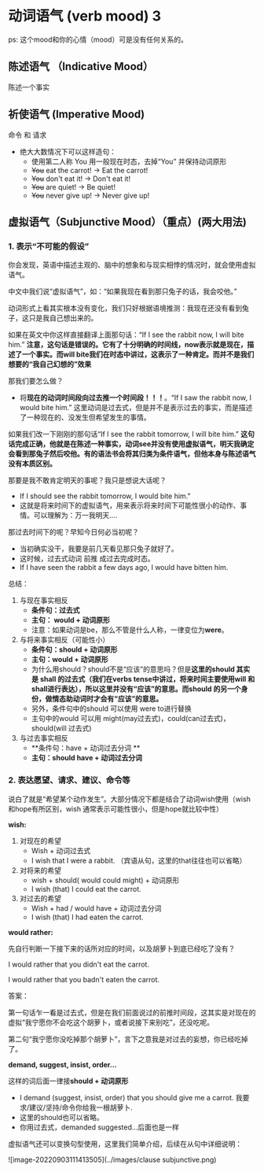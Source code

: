 # 动词语气 (verb mood) 3 

ps: 这个mood和你的心情（mood）可是没有任何关系的。

## 陈述语气 （Indicative Mood）

陈述一个事实

## 祈使语气 (Imperative Mood)

命令 和 请求

+ 绝大大数情况下可以这样造句：
    + 使用第二人称 You 用一般现在时态，去掉“You” 并保持动词原形
    + ~~You~~ eat the carrot!  ->  Eat the carrot!
    + ~~You~~ don't eat it!  -> Don't eat it!
    + ~~You~~ are quiet!  ->  Be quiet!
    + ~~You~~ never give up!   ->  Never give up!

## 虚拟语气（Subjunctive Mood）（重点）(两大用法)

### 1. 表示“不可能的假设”

你会发现，英语中描述主观的、脑中的想象和与现实相悖的情况时，就会使用虚拟语气。

中文中我们说“虚拟语气”，如：“如果我现在看到那只兔子的话，我会咬他。”

动词形式上看其实根本没有变化，我们只好根据语境推测：我现在还没有看到兔子，这只是我自己想出来的。

如果在英文中你这样直接翻译上面那句话：“If I see the rabbit now, I will bite him.” **注意，这句话是错误的。它有了十分明确的时间线，now表示就是现在，描述了一个事实。而will bite我们在时态中讲过，这表示了一种肯定。而并不是我们想要的“我自己幻想的”效果**

那我们要怎么做？

+ 将**现在的动词时间段向过去推一个时间段！！！**。“If I saw the rabbit now, I would bite him.” 这里动词是过去式，但是并不是表示过去的事实，而是描述了一种现在的、没发生但希望发生的事情。

如果我们改一下刚刚的那句话“If I see the rabbit tomorrow, I will bite him.”  **这句话完成正确，他就是在陈述一种事实，动词see并没有使用虚拟语气，明天我确定会看到那兔子然后咬他。有的语法书会将其归类为条件语气，但他本身与陈述语气没有本质区别。**

那要是我不敢肯定明天的事呢？我只是想说大话呢？

+ If I should see the rabbit tomorrow, I would bite him."
+ 这就是将来时间下的虚拟语气，用来表示将来时间下可能性很小的动作、事情。可以理解为：万一我明天....

那过去时间下的呢？早知今日何必当初呢？

+ 当初确实没干，我要是前几天看见那只兔子就好了。
+ 这时候，过去式动词 前推 成过去完成时态。
+ If I have seen the rabbit a few days ago, I would have bitten him.

总结：

1. 与现在事实相反
    + **条件句：过去式** 
    + **主句： would + 动词原形**
    + 注意：如果动词是be，那么不管是什么人称，一律变位为**were**。
2. 与将来事实相反（可能性小）
    + **条件句：should + 动词原形**
    + **主句：would + 动词原形**
    + 为什么用should？should不是“应该”的意思吗？但是**这里的should 其实是 shall 的过去式（我们在verbs tense中讲过，将来时间主要使用will 和 shall进行表达），所以这里并没有“应该”的意思。而should 的另一个身份，做情态助动词时才会有“应该”的意思。**
    + 另外，条件句中的should  可以使用 were to进行替换
    + 主句中的would 可以用 might(may过去式)，could(can过去式)，should(will 过去式)
3. 与过去事实相反
    + **条件句：have + 动词过去分词 **
    + **主句：should have + 动词过去分词**



### 2. 表达愿望、请求、建议、命令等

说白了就是“希望某个动作发生”。大部分情况下都是结合了动词wish使用（wish和hope有所区别，wish 通常表示可能性很小，但是hope就比较中性）

**wish:**  

1. 对现在的希望
    + Wish + 动词过去式
    + I wish that I were a rabbit. （宾语从句，这里的that往往也可以省略）
2. 对将来的希望
    + wish + should( would could might) + 动词原形
    + I wish (that) I could eat the carrot. 
3. 对过去的希望
    + Wish + had / would have + 动词过去分词
    + I wish (that) I had eaten the carrot.

**would rather:** 

先自行判断一下接下来的话所对应的时间，以及胡萝卜到底已经吃了没有？

I would rather that you didn't eat the carrot.

I would rather that you badn't eaten the carrot.

答案：

第一句话乍一看是过去式，但是在我们前面说过的前推时间段，这其实是对现在的虚拟“我宁愿你不会吃这个胡萝卜，或者说接下来别吃”，还没吃呢。

第二句“我宁愿你没吃掉那个胡萝卜”，言下之意我是对过去的妄想，你已经吃掉了。

**demand, suggest, insist, order...**

这样的词后面一律接**should + 动词原形**

+ I demand (suggest, insist, order) that you should give me a carrot.
    我要求/建议/坚持/命令你给我一根胡萝卜.
+ 这里的should也可以省略。
+ 你用过去式，demanded suggested...后面也是一样



虚拟语气还可以变换句型使用，这里我们简单介绍，后续在从句中详细说明：

![image-20220903111413505](../images/clause subjunctive.png)